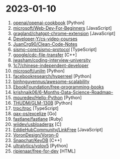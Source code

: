 # 2023-01-10

1. [openai/openai-cookbook](https://github.com/openai/openai-cookbook "Examples and guides for using the OpenAI API") [Python]
2. [microsoft/Web-Dev-For-Beginners](https://github.com/microsoft/Web-Dev-For-Beginners "24 Lessons, 12 Weeks, Get Started as a Web Developer") [JavaScript]
3. [gragland/chatgpt-chrome-extension](https://github.com/gragland/chatgpt-chrome-extension "A ChatGPT Chrome extension. Integrates ChatGPT into every text box on the internet.") [JavaScript]
4. [Developer-Y/cs-video-courses](https://github.com/Developer-Y/cs-video-courses "List of Computer Science courses with video lectures.") 
5. [JuanCrg90/Clean-Code-Notes](https://github.com/JuanCrg90/Clean-Code-Notes "My notes of Clean Code book") 
6. [sismo-core/sismo-protocol](https://github.com/sismo-core/sismo-protocol "Contracts of the Sismo Attestation Protocol") [TypeScript]
7. [google/cdc-file-transfer](https://github.com/google/cdc-file-transfer "Tools for synching and streaming files from Windows to Linux") [C++]
8. [jwasham/coding-interview-university](https://github.com/jwasham/coding-interview-university "A complete computer science study plan to become a software engineer.") 
9. [1c7/chinese-independent-developer](https://github.com/1c7/chinese-independent-developer "👩🏿‍💻👨🏾‍💻👩🏼‍💻👨🏽‍💻👩🏻‍💻中国独立开发者项目列表 -- 分享大家都在做什么") 
10. [microsoft/unilm](https://github.com/microsoft/unilm "Large-scale Self-supervised Pre-training Across Tasks, Languages, and Modalities") [Python]
11. [facebookresearch/hyperreel](https://github.com/facebookresearch/hyperreel "Code release for HyperReel: High-Fidelity 6-DoF Video with Ray-Conditioned Sampling") [Python]
12. [binhnguyennus/awesome-scalability](https://github.com/binhnguyennus/awesome-scalability "The Patterns of Scalable, Reliable, and Performant Large-Scale Systems") 
13. [EbookFoundation/free-programming-books](https://github.com/EbookFoundation/free-programming-books "📚 Freely available programming books") 
14. [krishnaik06/6-Months-Data-Science-Roadmap-](https://github.com/krishnaik06/6-Months-Data-Science-Roadmap- "") 
15. [mouredev/Hello-Python](https://github.com/mouredev/Hello-Python "Curso para aprender el lenguaje de programación Python desde cero y para principiantes. Más de 30 clases, 25 horas en vídeo, código y grupo de chat. Desde sus fundamentos hasta la creación de un API Backend con base de datos.") [Python]
16. [THUDM/GLM-130B](https://github.com/THUDM/GLM-130B "GLM-130B: An Open Bilingual Pre-Trained Model") [Python]
17. [trpc/trpc](https://github.com/trpc/trpc "🧙‍♀️ Move Fast and Break Nothing. End-to-end typesafe APIs made easy.") [TypeScript]
18. [qax-os/excelize](https://github.com/qax-os/excelize "Go language library for reading and writing Microsoft Excel™ (XLAM / XLSM / XLSX / XLTM / XLTX) spreadsheets") [Go]
19. [fastlane/fastlane](https://github.com/fastlane/fastlane "🚀 The easiest way to automate building and releasing your iOS and Android apps") [Ruby]
20. [wiidev/usbloadergx](https://github.com/wiidev/usbloadergx "This version of USB Loader GX supersedes the SourceForge version, which was last updated in 2019.") [C]
21. [EddieHubCommunity/LinkFree](https://github.com/EddieHubCommunity/LinkFree "Connect to your audience with a single link. Showcase the content you create and your projects in one place. Make it easier for people to find, follow and subscribe.") [JavaScript]
22. [VoronDesign/Voron-0](https://github.com/VoronDesign/Voron-0 "Voron 0 CoreXY 3D Printer design") 
23. [Snapchat/KeyDB](https://github.com/Snapchat/KeyDB "A Multithreaded Fork of Redis") [C++]
24. [ultralytics/yolov5](https://github.com/ultralytics/yolov5 "YOLOv5 🚀 in PyTorch > ONNX > CoreML > TFLite") [Python]
25. [ripienaar/free-for-dev](https://github.com/ripienaar/free-for-dev "A list of SaaS, PaaS and IaaS offerings that have free tiers of interest to devops and infradev") [HTML]
